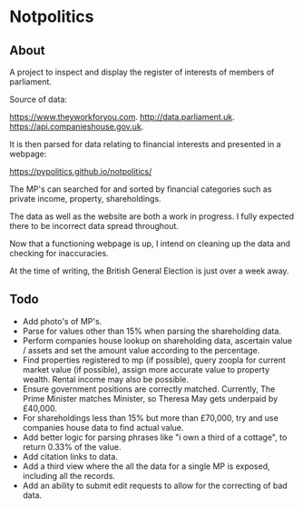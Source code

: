 # Notpolitics

## About

A project to inspect and display the register of interests of members of parliament.

Source of data:

https://www.theyworkforyou.com.
http://data.parliament.uk.
https://api.companieshouse.gov.uk.

It is then parsed for data relating to financial interests and presented in a webpage:

https://pypolitics.github.io/notpolitics/

The MP's can searched for and sorted by financial categories such as private income, property, shareholdings.

The data as well as the website are both a work in progress. I fully expected there to be incorrect data spread throughout.

Now that a functioning webpage is up, I intend on cleaning up the data and checking for inaccuracies.

At the time of writing, the British General Election is just over a week away.

## Todo

* Add photo's of MP's.
* Parse for values other than 15% when parsing the shareholding data.
* Perform companies house lookup on shareholding data, ascertain value / assets and set the amount value according to the percentage.
* Find properties registered to mp (if possible), query zoopla for current market value (if possible), assign more accurate value to property wealth. Rental income may also be possible.
* Ensure government positions are correctly matched. Currently, The Prime Minister matches Minister, so Theresa May gets underpaid by £40,000.
* For shareholdings less than 15% but more than £70,000, try and use companies house data to find actual value.
* Add better logic for parsing phrases like "i own a third of a cottage", to return 0.33% of the value.
* Add citation links to data.
* Add a third view where the all the data for a single MP is exposed, including all the records.
* Add an ability to submit edit requests to allow for the correcting of bad data.
